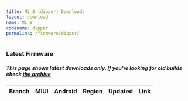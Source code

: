 ```yaml
---
title: Mi 8 (dipper) Downloads
layout: download
name: Mi 8
codename: dipper
permalink: /firmware/dipper/
---
```


### Latest Firmware
##### This page shows latest downloads only. If you're looking for old builds check [the archive](/archive/firmware/dipper/)


<div class="table-responsive-md" id="table-wrapper">
<table id="firmware" class="compact table table-striped table-hover table-sm">
    <thead class="thead-dark">
        <tr>
            <th>Branch</th>
            <th>MIUI</th>
            <th>Android</th>
            <th>Region</th>
            <th>Updated</th>
            <th>Link</th>
        </tr>
    </thead>
    <script>loadFirmwareDownloads('dipper', 'latest')</script>
</table>
</div>
